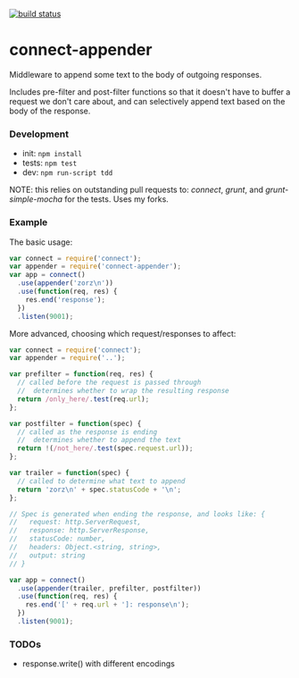 [![build status](https://secure.travis-ci.org/gregrperkins/connect-appender.png)](http://travis-ci.org/gregrperkins/connect-appender)

# connect-appender

Middleware to append some text to the body of outgoing responses.

Includes pre-filter and post-filter functions
so that it doesn't have to buffer a request we don't care about,
and can selectively append text
based on the body of the response.

### Development

* init: ``npm install``
* tests: ``npm test``
* dev: ``npm run-script tdd``

NOTE: this relies on outstanding pull requests to: *connect*, *grunt*, and *grunt-simple-mocha* for the tests. Uses my forks.

### Example

The basic usage:

```javascript
var connect = require('connect');
var appender = require('connect-appender');
var app = connect()
  .use(appender('zorz\n'))
  .use(function(req, res) {
    res.end('response');
  })
  .listen(9001);
```

More advanced, choosing which request/responses to affect:

```javascript
var connect = require('connect');
var appender = require('..');

var prefilter = function(req, res) {
  // called before the request is passed through
  //  determines whether to wrap the resulting response
  return /only_here/.test(req.url);
};

var postfilter = function(spec) {
  // called as the response is ending
  //  determines whether to append the text
  return !(/not_here/.test(spec.request.url));
};

var trailer = function(spec) {
  // called to determine what text to append
  return 'zorz\n' + spec.statusCode + '\n';
};

// Spec is generated when ending the response, and looks like: {
//   request: http.ServerRequest,
//   response: http.ServerResponse,
//   statusCode: number,
//   headers: Object.<string, string>,
//   output: string
// }

var app = connect()
  .use(appender(trailer, prefilter, postfilter))
  .use(function(req, res) {
    res.end('[' + req.url + ']: response\n');
  })
  .listen(9001);
```

### TODOs

* response.write() with different encodings
